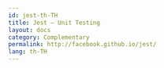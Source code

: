 ```yaml
---
id: jest-th-TH
title: Jest – Unit Testing
layout: docs
category: Complementary
permalink: http://facebook.github.io/jest/
lang: th-TH
---
```

